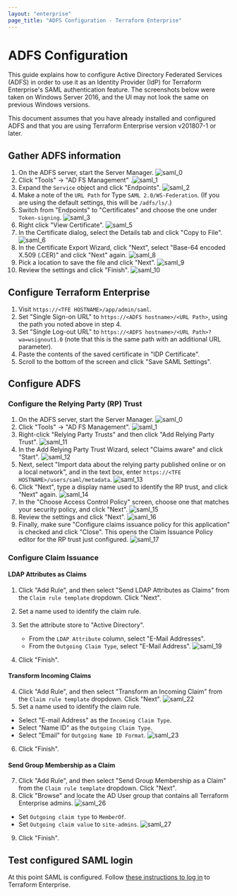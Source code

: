 ```yaml
---
layout: "enterprise"
page_title: "ADFS Configuration - Terraform Enterprise"
---
```


# ADFS Configuration

This guide explains how to configure Active Directory Federated Services (ADFS) in order to use it as an Identity Provider (IdP) for Terraform Enterprise's SAML authentication feature. The screenshots below were taken on Windows Server 2016, and the UI may not look the same on previous Windows versions.

This document assumes that you have already installed and configured ADFS and that you are using Terraform Enterprise version v201807-1 or later.

## Gather ADFS information

1. On the ADFS server, start the Server Manager.
    ![saml_0](./images/saml_0.png)
2. Click "Tools" -> "AD FS Management"
    .![saml_1](./images/saml_1.png)
3. Expand the `Service` object and click "Endpoints".
    ![saml_2](./images/saml_2.png)
4. Make a note of the `URL Path` for Type `SAML 2.0/WS-Federation`. (If you are using the default settings, this will be `/adfs/ls/`.)
5. Switch from "Endpoints" to "Certificates" and choose the one under `Token-signing`.
    ![saml_3](./images/saml_3.png)
6. Right click "View Certificate".
    ![saml_5](./images/saml_5.png)
7. In the Certificate dialog, select the Details tab and click "Copy to File".
    ![saml_6](./images/saml_6.png)
8. In the Certificate Export Wizard, click "Next", select "Base-64 encoded X.509 (.CER)" and click "Next" again.
    ![saml_8](./images/saml_8.png)
9. Pick a location to save the file and click "Next".
    ![saml_9](./images/saml_9.png)
10. Review the settings and click "Finish".
    ![saml_10](./images/saml_10.png)

## Configure Terraform Enterprise

1. Visit `https://<TFE HOSTNAME>/app/admin/saml`.
2. Set "Single Sign-on URL" to `https://<ADFS hostname>/<URL Path>`, using the path you noted above in step 4.
3. Set "Single Log-out URL" to `https://<ADFS hostname>/<URL Path>?wa=wsignout1.0` (note that this is the same path with an additional URL parameter).
4. Paste the contents of the saved certificate in "IDP Certificate".
5. Scroll to the bottom of the screen and click "Save SAML Settings".

## Configure ADFS

### Configure the Relying Party (RP) Trust

1. On the ADFS server, start the Server Manager.
   ![saml_0](./images/saml_0.png)
2. Click "Tools" -> "AD FS Management".
   ![saml_1](./images/saml_1.png)
3. Right-click "Relying Party Trusts" and then click "Add Relying Party Trust".
   ![saml_11](./images/saml_11.png)
4. In the Add Relying Party Trust Wizard, select "Claims aware" and click "Start".
   ![saml_12](./images/saml_12.png)
5. Next, select "Import data about the relying party published online or on a local network", and in the text box, enter `https://<TFE HOSTNAME>/users/saml/metadata`.
   ![saml_13](./images/saml_13.png)
6. Click "Next", type a display name used to identify the RP trust, and click "Next" again.
   ![saml_14](./images/saml_14.png)
7. In the "Choose Access Control Policy" screen, choose one that matches your security policy, and click "Next".
   ![saml_15](./images/saml_15.png)
8. Review the settings and click "Next".
   ![saml_16](./images/saml_16.png)
9. Finally, make sure "Configure claims issuance policy for this application" is checked and click "Close". This opens the Claim Issuance Policy editor for the RP trust just configured.
   ![saml_17](./images/saml_17.png)

### Configure Claim Issuance

#### LDAP Attributes as Claims

1. Click "Add Rule", and then select "Send LDAP Attributes as Claims" from the `Claim rule template` dropdown. Click "Next".
2. Set a name used to identify the claim rule.
3. Set the attribute store to "Active Directory".
   - From the `LDAP Attribute` column, select "E-Mail Addresses".
   - From the `Outgoing Claim Type`, select "E-Mail Address".
![saml_19](./images/saml_19.png)

4. Click "Finish".

#### Transform Incoming Claims

4. Click "Add Rule", and then select "Transform an Incoming Claim" from the `Claim rule template` dropdown. Click "Next".
   ![saml_22](./images/saml_22.png)
5. Set a name used to identify the claim rule.
  - Select "E-mail Address" as the `Incoming Claim Type`.
  - Select "Name ID" as the `Outgoing Claim Type`.
  - Select "Email" for `Outgoing Name ID Format`.
![saml_23](./images/saml_23.png)

6. Click "Finish".

#### Send Group Membership as a Claim

7. Click "Add Rule", and then select "Send Group Membership as a Claim" from the `Claim rule template` dropdown. Click "Next".
8. Click "Browse" and locate the AD User group that contains all Terraform Enterprise admins.
   ![saml_26](./images/saml_26.png)
  - Set `Outgoing claim type` to `MemberOf`.
  - Set `Outgoing claim value` to `site-admins`.
      ![saml_27](./images/saml_27.png)
9. Click "Finish".

## Test configured SAML login

At this point SAML is configured. Follow [these instructions to log in](./login.html) to Terraform Enterprise.
